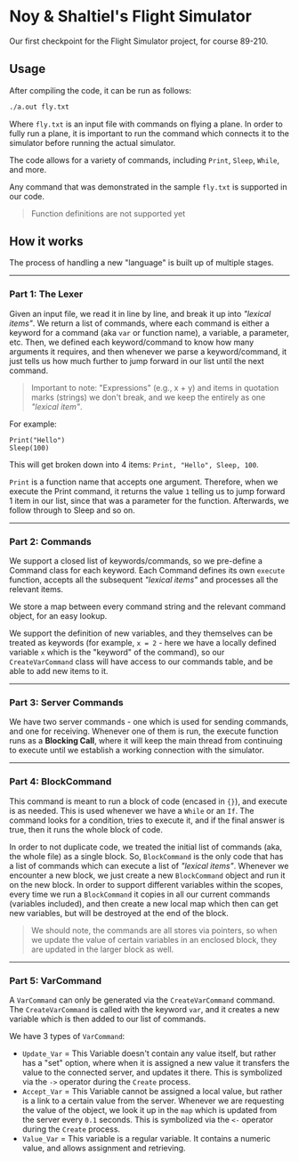 # Noy & Shaltiel's Flight Simulator

Our first checkpoint for the Flight Simulator project, for course 89-210. 

## Usage

After compiling the code, it can be run as follows:

```bash
./a.out fly.txt
```
Where ```fly.txt``` is an input file with commands on flying a plane. 
In order to fully run a plane, it is important to run the command which connects it to the simulator before running the actual simulator. 

The code allows for a variety of commands, including ```Print```, ```Sleep```, ```While```, and more. 

Any command that was demonstrated in the sample ```fly.txt``` is supported in our code.
> Function definitions are not supported yet

## How it works

The process of handling a new "language" is built up of multiple stages.

******
### Part 1: The Lexer
Given an input file, we read it in line by line, and break it up into _"lexical items"_. We return a list of commands, where each command is either a keyword for a command (aka ```var``` or function name), a variable, a parameter, etc. Then, we defined each keyword/command to know how many arguments it requires, and then whenever we parse a keyword/command, it just tells us how much further to jump forward in our list until the next command.
> Important to note: "Expressions" (e.g., x + y) and items in quotation marks (strings) we don't break, and we keep the entirely as one _"lexical item"_.

For example:
```
Print("Hello")
Sleep(100)
```
This will get broken down into 4 items:
```Print, "Hello", Sleep, 100```.

```Print``` is a function name that accepts one argument. Therefore, when we execute the Print command, it returns the value ```1``` telling us to jump forward 1 item in our list, since that was a parameter for the function. Afterwards, we follow through to Sleep and so on.

******
### Part 2: Commands
We support a closed list of keywords/commands, so we pre-define a Command class for each keyword. Each Command defines its own `execute` function, accepts all the subsequent _"lexical items"_ and processes all the relevant items. 

We store a map between every command string and the relevant command object, for an easy lookup.

We support the definition of new variables, and they themselves can be treated as keywords (for example, `x = 2` - here we have a locally defined variable `x` which is the "keyword" of the command), so our `CreateVarCommand` class will have access to our commands table, and be able to add new items to it.

*******

### Part 3: Server Commands

We have two server commands - one which is used for sending commands, and one for receiving. Whenever one of them is run, the execute function runs as a **Blocking Call**, where it will keep the main thread from continuing to execute until we establish a working connection with the simulator.


********

### Part 4: BlockCommand

This command is meant to run a block of code (encased in `{}`), and execute is as needed. This is used whenever we have a ```While``` or an `If`. The command looks for a condition, tries to execute it, and if the final answer is true, then it runs the whole block of code.

In order to not duplicate code, we treated the initial list of commands (aka, the whole file) as a single block. So, `BlockCommand` is the only code that has a list of commands which can execute a list of _"lexical items"_. Whenever we encounter a new block, we just create a new `BlockCommand` object and run it on the new block. In order to support different variables within the scopes, every time we run a `BlockCommand` it copies in all our current commands (variables included), and then create a new local map which then can get new variables, but will be destroyed at the end of the block.

> We should note, the commands are all stores via pointers, so when we update the value of certain variables in an enclosed block, they are updated in the larger block as well.

********

### Part 5: VarCommand

A `VarCommand` can only be generated via the `CreateVarCommand` command. The `CreateVarCommand` is called with the keyword `var`, and it creates a new variable which is then added to our list of commands.

We have 3 types of `VarCommand`:
 * `Update_Var` = This Variable doesn't contain any value itself, but rather has a "set" option, where when it is assigned a new value it transfers the value to the connected server, and updates it there. This is symbolized via the `->` operator during the `Create` process.
 * `Accept_Var` = This Variable cannot be assigned a local value, but rather is a link to a certain value from the server. Whenever we are requesting the value of the object, we look it up in the `map` which is updated from the server every `0.1` seconds. This is symbolized via the `<-` operator during the `Create` process.
 * `Value_Var` = This variable is a regular variable. It contains a numeric value, and allows assignment and retrieving.




